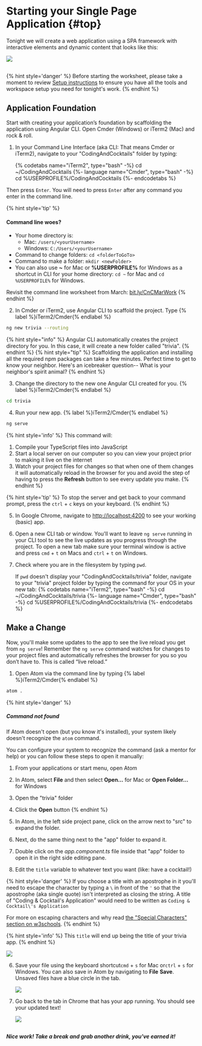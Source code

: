 # Starting your Single Page Application {#top}
Tonight we will create a web application using a SPA framework with interactive elements and dynamic content that looks like this:

![](images/completed.png)

<!-- trick markdown to give me a little space between these two sections of text -->
## 
{% hint style='danger' %}
Before starting the worksheet, please take a moment to review [Setup instructions](/setup) to ensure you have all the tools and workspace setup you need for tonight's work.
{% endhint %}

<!-- trick markdown to give me a little space between these two sections of text -->
## 
## Application Foundation
Start with creating your application’s foundation by scaffolding the application using Angular CLI. Open Cmder (Windows) or iTerm2 (Mac) and rock &amp; roll.

1. In your Command Line Interface (aka CLI: That means Cmder or iTerm2), navigate to your "CodingAndCocktails" folder by typing: 

    {% codetabs name="iTerm2", type="bash" -%} 
cd ~/CodingAndCocktails
   {%- language name="Cmder", type="bash" -%} 
cd %USERPROFILE%/CodingAndCocktails
   {%- endcodetabs %}

  
  Then press `Enter`. You will need to press `Enter` after any command you enter in the command line.

  {% hint style='tip' %}
#### Command line woes?
  - Your home directory is:
    - Mac: `/users/<yourUsername>`
    - Windows: `C:/Users/<yourUsername>`
  - Command to change folders: `cd <folderToGoTo>`
  - Command to make a folder: `mkdir <newFolder>`
  - You can also use **~** for Mac or **%USERPROFILE%** for Windows as a shortcut in CLI for your home directory: `cd ~` for Mac and `cd %USERPROFILE%` for Windows.

  Revisit the command line worksheet from March:
[bit.ly/CnCMarWork](http://bit.ly/CnCMarWork)
  {% endhint %}

2. In Cmder or iTerm2, use Angular CLI to scaffold the project. Type
  {% label %}iTerm2/Cmder{% endlabel %}
  ```bash
ng new trivia --routing
  ```
  {% hint style="info" %}
Angular CLI automatically creates the project directory for you. In this case, it will create a new folder called "trivia".
  {% endhint %}
    {% hint style="tip" %}
Scaffolding the application and installing all the required npm packages can take a few minutes. Perfect time to get to know your neighbor. Here's an icebreaker question-- What is your neighbor's spirit animal?
  {% endhint %}

3. Change the directory to the new one Angular CLI created for you. 
  {% label %}iTerm2/Cmder{% endlabel %}
  ```bash
cd trivia
  ```

4. Run your new app.
  {% label %}iTerm2/Cmder{% endlabel %}
  ```bash
ng serve
  ```

  {% hint style='info' %}
This command will:

1. Compile your TypeScript files into JavaScript
2. Start a local server on our computer so you can view your project prior to making it live on the internet
3. Watch your project files for changes so that when one of them changes it will automatically reload in the browser for you and avoid the step of having to press the **Refresh** button to see every update you make.
  {% endhint %}
  
  {% hint style='tip' %}
To stop the server and get back to your command prompt, press the `ctrl` + `c` keys on your keyboard.
  {% endhint %}

5.  In Google Chrome, navigate to [http://localhost:4200](http://localhost:4200) to see your working (basic) app.

6. Open a new CLI tab or window. You'll want to leave `ng serve` running in your CLI tool to see the live updates as you progress through the project. To open a new tab make sure your terminal window is active and press `cmd` + `t` on Macs and `ctrl` + `t` on Windows.

7. Check where you are in the filesystem by typing `pwd`.

   If `pwd` doesn't display your "CodingAndCocktails/trivia" folder, navigate to your "trivia" project folder by typing the command for your OS in your new tab:
   {% codetabs name="iTerm2", type="bash" -%} 
cd ~/CodingAndCocktails/trivia
   {%- language name="Cmder", type="bash" -%} 
cd %USERPROFILE%/CodingAndCocktails/trivia
   {%- endcodetabs %}

## Make a Change

Now, you'll make some updates to the app to see the live reload you get from `ng serve`! Remember the `ng serve` command watches for changes to your project files and automatically refreshes the browser for you so you don’t have to.  This is called “live reload.”

1. Open Atom via the command line by typing
   {% label %}iTerm2/Cmder{% endlabel %}
```bash
atom .
```

  {% hint style='danger' %}
##### Command not found

If Atom doesn't open (but you know it's installed), your system likely doesn't recognize the `atom` command.

You can configure your system to recognize the command (ask a mentor for help) or you can follow these steps to open it manually:
  1. From your applications or start menu, open Atom
  2. In Atom, select **File** and then select **Open...** for Mac or **Open Folder...** for Windows
  3. Open the "trivia" folder
  4. Click the **Open** button
  {% endhint %}

2. In Atom, in the left side project pane, click on the arrow next to "src" to expand the folder.

3. Next, do the same thing next to the "app" folder to expand it.

4. Double click on the _app.component.ts_ file inside that "app" folder to open it in the right side editing pane.

5. Edit the `title` variable to whatever text you want (like: have a cocktail!)

  {% hint style='danger' %}
If you choose a title with an apostrophe in it you'll need to escape the character by typing a `\` in front of the `'` so that the apostrophe (aka single quote) isn't interpreted as closing the string.  A title of "Coding & Cocktail's Application" would need to be written as `Coding & Cocktail\'s Application`

For more on escaping characters and why read [the "Special Characters" section on w3schools](https://www.w3schools.com/js/js_strings.asp).
  {% endhint %}

  {% hint style='info' %}
This `title` will end up being the title of your trivia app.
  {% endhint %}

  ![](images/1_change-title.gif)

6. Save your file using the keyboard shortcut`cmd` + `s` for Mac or`ctrl` + `s` for Windows. You can also save in Atom by navigating to **File** <i class="fa fa-long-arrow-right"></i> **Save**. Unsaved files have a blue circle in the tab.

   ![](images/1_unsaved-atom.png)

7. Go back to the tab in Chrome that has your app running. You should see your updated text!

    ![](images/1_app-update.gif)

<!-- Trick markdown to give a little extra space -->    
## 
##### Nice work! Take a break and grab another drink, you've earned it!
